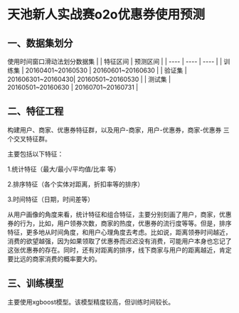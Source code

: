# 天池新人实战赛o2o优惠券使用预测
## 一、数据集划分
使用时间窗口滑动法划分数据集
|     | 特征区间  | 预测区间  |
|  ----  | ----  |   ----   |
| 训练集  | 20160401~20160530 | 20160601~20160630  |
| 验证集  | 201606301~20160430|  20160501~20160530 |
| 测试集  | 20160501~20160630 |  20160701~20160731 |

## 二、特征工程
构建用户、商家、优惠券特征群，以及用户-商家，用户-优惠券，商家-优惠券 三个交叉特征群。

主要包括以下特征：

1.统计特征（最大/最小/平均值/比率 等）

2.排序特征（各个实体对距离，折扣率等的排序）

3.时间特征（日期，时间差等）

  从用户画像的角度来看，统计特征和组合特征，主要分别刻画了用户，商家，优惠券的行为，比如，用户领券次数，商家的热度，优惠券的流行度等等。但是，排序特征，更多地从时间角度，和用户心理角度去考虑。比如说，距离领券时间越近，消费的欲望越强，因为如果领取了优惠券而迟迟没有消费，可能用户本身也忘记了这张优惠券的存在。同时，还有对距离的排序，线下商家与用户的距离越近，肯定要比远的商家消费的概率要大的。

## 三、训练模型
主要使用xgboost模型。该模型精度较高，但训练时间较长。
